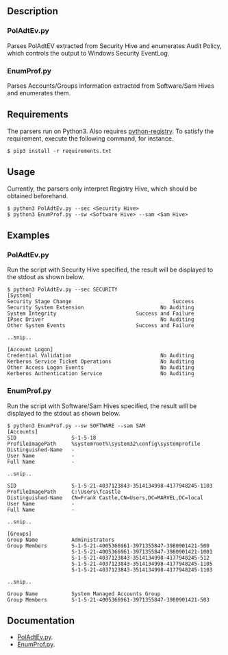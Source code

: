 ## Description

### PolAdtEv.py

Parses PolAdtEV extracted from Security Hive and enumerates Audit Policy, which controls the output to Windows Security EventLog.

### EnumProf.py

Parses Accounts/Groups information extracted from Software/Sam Hives and enumerates them.


## Requirements

The parsers run on Python3. Also requires [python-registry](https://github.com/williballenthin/python-registry). To satisfy the requirement, execute the following command, for instance.

```
$ pip3 install -r requirements.txt
```

## Usage

Currently, the parsers only interpret Registry Hive, which should be obtained beforehand.

```
$ python3 PolAdtEv.py --sec <Security Hive>
$ python3 EnumProf.py --sw <Software Hive> --sam <Sam Hive>
```

## Examples


### PolAdtEv.py

Run the script with Security Hive specified, the result will be displayed to the stdout as shown below.

```
$ python3 PolAdtEv.py --sec SECURITY
[System]
Security Stage Change                                 Success
Security System Extension                         No Auditing
System Integrity                          Success and Failure
IPsec Driver                                      No Auditing
Other System Events                       Success and Failure

..snip..

[Account Logon]
Credential Validation                             No Auditing
Kerberos Service Ticket Operations                No Auditing
Other Access Logon Events                         No Auditing
Kerberos Authentication Service                   No Auditing
```


### EnumProf.py

Run the script with Software/Sam Hives specified, the result will be displayed to the stdout as shown below.

```
$ python3 EnumProf.py --sw SOFTWARE --sam SAM
[Accounts]
SID                  S-1-5-18
ProfileImagePath     %systemroot%\system32\config\systemprofile
Distinguished-Name   -
User Name            -
Full Name            -

..snip..

SID                  S-1-5-21-4037123843-3514134998-4177948245-1103
ProfileImagePath     C:\Users\fcastle
Distinguished-Name   CN=Frank Castle,CN=Users,DC=MARVEL,DC=local
User Name            -
Full Name            -

..snip..

[Groups]
Group Name           Administrators
Group Members        S-1-5-21-4005366961-3971355847-3980901421-500
                     S-1-5-21-4005366961-3971355847-3980901421-1001
                     S-1-5-21-4037123843-3514134998-4177948245-512
                     S-1-5-21-4037123843-3514134998-4177948245-1105
                     S-1-5-21-4037123843-3514134998-4177948245-1103

..snip..

Group Name           System Managed Accounts Group
Group Members        S-1-5-21-4005366961-3971355847-3980901421-503
```

## Documentation

- [PolAdtEv.py](https://9ood4nothin9.blogspot.com/2021/12/parse-poladtev.html).
- [EnumProf.py](https://9ood4nothin9.blogspot.com/2023/03/parse-accountsgroups-infomation.html).